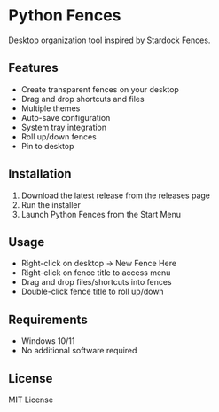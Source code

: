 # Python Fences

Desktop organization tool inspired by Stardock Fences.

## Features

- Create transparent fences on your desktop
- Drag and drop shortcuts and files
- Multiple themes
- Auto-save configuration
- System tray integration
- Roll up/down fences
- Pin to desktop

## Installation

1. Download the latest release from the releases page
2. Run the installer
3. Launch Python Fences from the Start Menu

## Usage

- Right-click on desktop -> New Fence Here
- Right-click on fence title to access menu
- Drag and drop files/shortcuts into fences
- Double-click fence title to roll up/down

## Requirements

- Windows 10/11
- No additional software required

## License

MIT License 